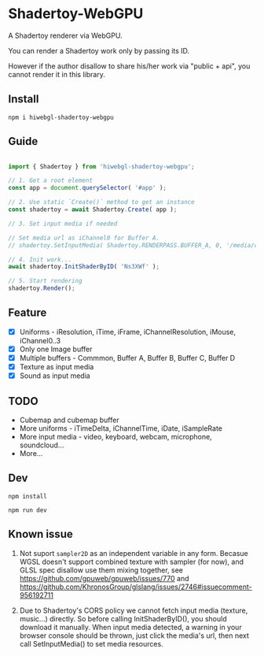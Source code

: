 # Shadertoy-WebGPU

A Shadertoy renderer via WebGPU. 

You can render a Shadertoy work only by passing its ID. 

However if the author disallow to share his/her work via "public + api", you cannot render it in this library.

## Install

```
npm i hiwebgl-shadertoy-webgpu
```

## Guide

```javascript

import { Shadertoy } from 'hiwebgl-shadertoy-webgpu';

// 1. Get a root element
const app = document.querySelector( '#app' );

// 2. Use static `Create()` method to get an instance
const shadertoy = await Shadertoy.Create( app );

// 3. Set input media if needed

// Set media url as iChannel0 for Buffer A.
// shadertoy.SetInputMedia( Shadertoy.RENDERPASS.BUFFER_A, 0, '/media/channel1.jpg'); 

// 4. Init work...
await shadertoy.InitShaderByID( 'Ns3XWf' );

// 5. Start rendering
shadertoy.Render();
```

## Feature

- [x] Uniforms - iResolution, iTime, iFrame, iChannelResolution, iMouse, iChannel0..3
- [x] Only one Image buffer
- [x] Multiple buffers - Commmon, Buffer A, Buffer B, Buffer C, Buffer D
- [x] Texture as input media
- [x] Sound as input media

## TODO

- Cubemap and cubemap buffer
- More uniforms - iTimeDelta, iChannelTime, iDate, iSampleRate
- More input media - video, keyboard, webcam, microphone, soundcloud...
- More...

## Dev

`npm install`

`npm run dev`

## Known issue

1. Not suport `sampler2D` as an independent variable in any form. Becasue WGSL doesn't support combined texture with sampler (for now), and GLSL spec disallow use them mixing together, see https://github.com/gpuweb/gpuweb/issues/770 and https://github.com/KhronosGroup/glslang/issues/2746#issuecomment-956192711

2. Due to Shadertoy's CORS policy we cannot fetch input media (texture, music...) directly. So before calling InitShaderByID(), you should download it manually. When input media detected, a warning in your browser console should be thrown, just click the media's url, then next call SetInputMedia() to set media resources.


